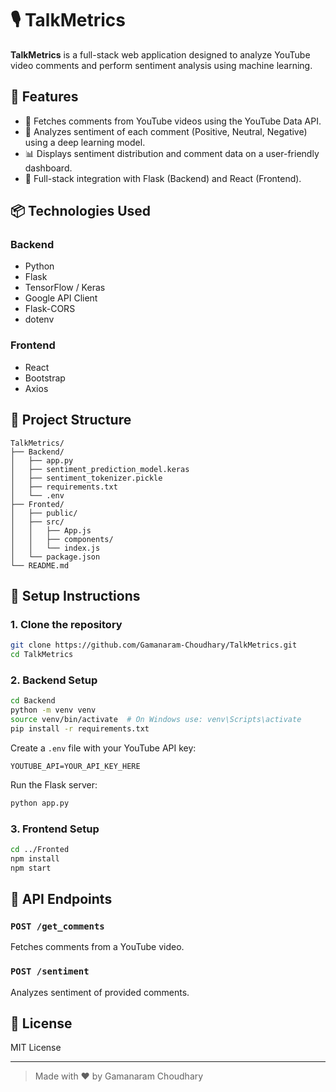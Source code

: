 # 🎙️ TalkMetrics

**TalkMetrics** is a full-stack web application designed to analyze YouTube video comments and perform sentiment analysis using machine learning.

## 🚀 Features

- 🎥 Fetches comments from YouTube videos using the YouTube Data API.
- 🧠 Analyzes sentiment of each comment (Positive, Neutral, Negative) using a deep learning model.
- 📊 Displays sentiment distribution and comment data on a user-friendly dashboard.
- 🔁 Full-stack integration with Flask (Backend) and React (Frontend).

## 📦 Technologies Used

### Backend

- Python
- Flask
- TensorFlow / Keras
- Google API Client
- Flask-CORS
- dotenv

### Frontend

- React
- Bootstrap
- Axios

## 📁 Project Structure

```
TalkMetrics/
├── Backend/
│   ├── app.py
│   ├── sentiment_prediction_model.keras
│   ├── sentiment_tokenizer.pickle
│   ├── requirements.txt
│   └── .env
├── Fronted/
│   ├── public/
│   ├── src/
│   │   ├── App.js
│   │   ├── components/
│   │   └── index.js
│   └── package.json
└── README.md
```

## 🔧 Setup Instructions

### 1. Clone the repository

```bash
git clone https://github.com/Gamanaram-Choudhary/TalkMetrics.git
cd TalkMetrics
```

### 2. Backend Setup

```bash
cd Backend
python -m venv venv
source venv/bin/activate  # On Windows use: venv\Scripts\activate
pip install -r requirements.txt
```

Create a `.env` file with your YouTube API key:

```
YOUTUBE_API=YOUR_API_KEY_HERE
```

Run the Flask server:

```bash
python app.py
```

### 3. Frontend Setup

```bash
cd ../Fronted
npm install
npm start
```

## 📡 API Endpoints

### `POST /get_comments`

Fetches comments from a YouTube video.

### `POST /sentiment`

Analyzes sentiment of provided comments.

## 📜 License

MIT License

---

> Made with ❤️ by Gamanaram Choudhary
